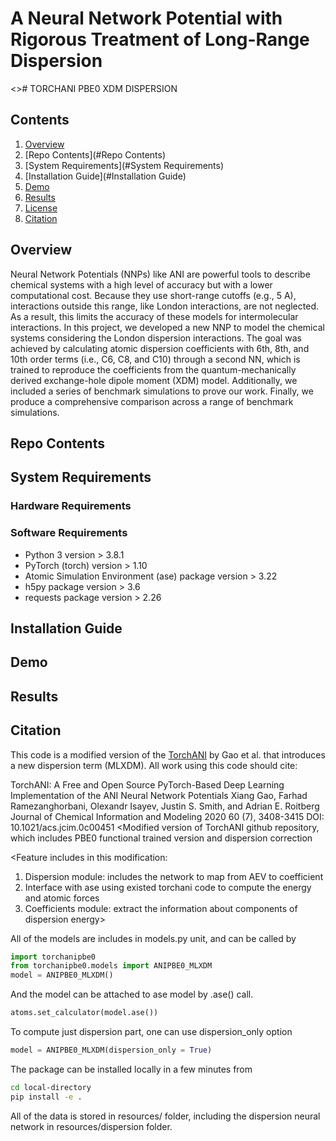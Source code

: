 # A Neural Network Potential with Rigorous Treatment of Long-Range Dispersion
<># TORCHANI PBE0 XDM DISPERSION
## Contents
1. [Overview](#Overview)
2. [Repo Contents](#Repo Contents)
3. [System Requirements](#System Requirements)
4. [Installation Guide](#Installation Guide)
5. [Demo](#Demo)
6. [Results](#Results)
7. [License](https://github.com/RowleyGroup/MLXDM/blob/main/LICENSE)
8. [Citation](#Citation)

## Overview
Neural Network Potentials (NNPs) like ANI are powerful tools to describe chemical systems with a high level of accuracy but with a lower computational cost. Because they use short-range cutoffs (e.g., 5 A), interactions outside this range, like London interactions, are not neglected. As a result, this limits the accuracy of these models for intermolecular interactions. In this project, we developed a new NNP to model the chemical systems considering the London dispersion interactions. The goal was achieved by calculating atomic dispersion coefficients with 6th, 8th, and 10th order terms (i.e., C6, C8, and C10) through a second NN, which is trained to reproduce the coefficients from the quantum-mechanically derived exchange-hole dipole moment (XDM) model.
Additionally, we included a series of benchmark simulations to prove our work. Finally, we produce a comprehensive comparison across a range of benchmark simulations.

## Repo Contents

## System Requirements
### Hardware Requirements

### Software Requirements

* Python 3 version > 3.8.1
* PyTorch (torch) version > 1.10
* Atomic Simulation Environment (ase) package version > 3.22
* h5py package version > 3.6
* requests package version > 2.26

## Installation Guide

## Demo

## Results

## Citation

This code is a modified version of the [TorchANI](https://github.com/aiqm/torchani) by Gao et al. that introduces a new dispersion term (MLXDM). All work using this code should cite:

TorchANI: A Free and Open Source PyTorch-Based Deep Learning Implementation of the ANI Neural Network Potentials
Xiang Gao, Farhad Ramezanghorbani, Olexandr Isayev, Justin S. Smith, and Adrian E. Roitberg
Journal of Chemical Information and Modeling 2020 60 (7), 3408-3415
DOI: 10.1021/acs.jcim.0c00451
<Modified version of TorchANI github repository, which includes PBE0 functional trained version and dispersion correction

<Feature includes in this modification:
1. Dispersion module: includes the network to map from AEV to coefficient 
2. Interface with ase using existed torchani code to compute the energy and atomic forces
3. Coefficients module: extract the information about components of dispersion energy>


All of the models are includes in models.py unit, and can be called by
```python
import torchanipbe0
from torchanipbe0.models import ANIPBE0_MLXDM
model = ANIPBE0_MLXDM()
```

And the model can be attached to ase model by .ase() call.
```python
atoms.set_calculator(model.ase())
```

To compute just dispersion part, one can use dispersion_only option
```python
model = ANIPBE0_MLXDM(dispersion_only = True)
```

The package can be installed locally in a few minutes from
```bash
cd local-directory
pip install -e .
```




All of the data is stored in resources/ folder, including the dispersion neural network in resources/dispersion folder.


